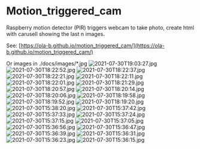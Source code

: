 # Motion_triggered_cam
Raspberry motion detector (PIR) triggers webcam to take photo, create html with carusell showing the last n images.

See: [https://ola-b.github.io/motion_triggered_cam/](https://ola-b.github.io/motion_triggered_cam/)


Or images in ./docs/images/*.jpg
![2021-07-30T19:03:27.jpg](https://github.com/Ola-B/motion_triggered_cam/blob/main/docs/images/2021-07-30T19:03:27.jpg "2021-07-30T19:03:27.jpg")
![2021-07-30T18:22:52.jpg](https://github.com/Ola-B/motion_triggered_cam/blob/main/docs/images/2021-07-30T18:22:52.jpg "2021-07-30T18:22:52.jpg")
![2021-07-30T18:22:37.jpg](https://github.com/Ola-B/motion_triggered_cam/blob/main/docs/images/2021-07-30T18:22:37.jpg "2021-07-30T18:22:37.jpg")
![2021-07-30T18:22:21.jpg](https://github.com/Ola-B/motion_triggered_cam/blob/main/docs/images/2021-07-30T18:22:21.jpg "2021-07-30T18:22:21.jpg")
![2021-07-30T18:22:11.jpg](https://github.com/Ola-B/motion_triggered_cam/blob/main/docs/images/2021-07-30T18:22:11.jpg "2021-07-30T18:22:11.jpg")
![2021-07-30T18:22:01.jpg](https://github.com/Ola-B/motion_triggered_cam/blob/main/docs/images/2021-07-30T18:22:01.jpg "2021-07-30T18:22:01.jpg")
![2021-07-30T18:21:29.jpg](https://github.com/Ola-B/motion_triggered_cam/blob/main/docs/images/2021-07-30T18:21:29.jpg "2021-07-30T18:21:29.jpg")
![2021-07-30T18:20:57.jpg](https://github.com/Ola-B/motion_triggered_cam/blob/main/docs/images/2021-07-30T18:20:57.jpg "2021-07-30T18:20:57.jpg")
![2021-07-30T18:20:14.jpg](https://github.com/Ola-B/motion_triggered_cam/blob/main/docs/images/2021-07-30T18:20:14.jpg "2021-07-30T18:20:14.jpg")
![2021-07-30T18:20:06.jpg](https://github.com/Ola-B/motion_triggered_cam/blob/main/docs/images/2021-07-30T18:20:06.jpg "2021-07-30T18:20:06.jpg")
![2021-07-30T18:19:58.jpg](https://github.com/Ola-B/motion_triggered_cam/blob/main/docs/images/2021-07-30T18:19:58.jpg "2021-07-30T18:19:58.jpg")
![2021-07-30T18:19:52.jpg](https://github.com/Ola-B/motion_triggered_cam/blob/main/docs/images/2021-07-30T18:19:52.jpg "2021-07-30T18:19:52.jpg")
![2021-07-30T18:19:20.jpg](https://github.com/Ola-B/motion_triggered_cam/blob/main/docs/images/2021-07-30T18:19:20.jpg "2021-07-30T18:19:20.jpg")
![2021-07-30T15:38:20.jpg](https://github.com/Ola-B/motion_triggered_cam/blob/main/docs/images/2021-07-30T15:38:20.jpg "2021-07-30T15:38:20.jpg")
![2021-07-30T15:37:42.jpg](https://github.com/Ola-B/motion_triggered_cam/blob/main/docs/images/2021-07-30T15:37:42.jpg "2021-07-30T15:37:42.jpg")
![2021-07-30T15:37:33.jpg](https://github.com/Ola-B/motion_triggered_cam/blob/main/docs/images/2021-07-30T15:37:33.jpg "2021-07-30T15:37:33.jpg")
![2021-07-30T15:37:24.jpg](https://github.com/Ola-B/motion_triggered_cam/blob/main/docs/images/2021-07-30T15:37:24.jpg "2021-07-30T15:37:24.jpg")
![2021-07-30T15:37:15.jpg](https://github.com/Ola-B/motion_triggered_cam/blob/main/docs/images/2021-07-30T15:37:15.jpg "2021-07-30T15:37:15.jpg")
![2021-07-30T15:37:05.jpg](https://github.com/Ola-B/motion_triggered_cam/blob/main/docs/images/2021-07-30T15:37:05.jpg "2021-07-30T15:37:05.jpg")
![2021-07-30T15:36:56.jpg](https://github.com/Ola-B/motion_triggered_cam/blob/main/docs/images/2021-07-30T15:36:56.jpg "2021-07-30T15:36:56.jpg")
![2021-07-30T15:36:47.jpg](https://github.com/Ola-B/motion_triggered_cam/blob/main/docs/images/2021-07-30T15:36:47.jpg "2021-07-30T15:36:47.jpg")
![2021-07-30T15:36:39.jpg](https://github.com/Ola-B/motion_triggered_cam/blob/main/docs/images/2021-07-30T15:36:39.jpg "2021-07-30T15:36:39.jpg")
![2021-07-30T15:36:31.jpg](https://github.com/Ola-B/motion_triggered_cam/blob/main/docs/images/2021-07-30T15:36:31.jpg "2021-07-30T15:36:31.jpg")
![2021-07-30T15:36:23.jpg](https://github.com/Ola-B/motion_triggered_cam/blob/main/docs/images/2021-07-30T15:36:23.jpg "2021-07-30T15:36:23.jpg")
![2021-07-30T15:36:15.jpg](https://github.com/Ola-B/motion_triggered_cam/blob/main/docs/images/2021-07-30T15:36:15.jpg "2021-07-30T15:36:15.jpg")
